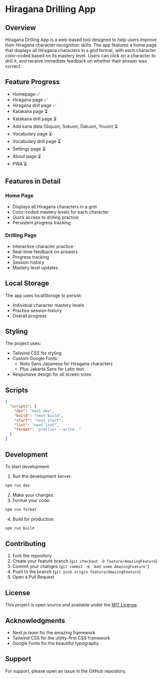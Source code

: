 # Hiragana Drilling App

## Overview

Hiragana Drilling App is a web-based tool designed to help users improve their Hiragana character recognition skills. The app features a home page that displays all Hiragana characters in a grid format, with each character color-coded based on its mastery level. Users can click on a character to drill it, and receive immediate feedback on whether their answer was correct.

## Feature Progress

- Homepage ✅
- Hiragana page ✅
- Hiragana drill page ✅
- Katakana page ⏳
- Katakana drill page ⏳
- Add kana data (Gojuon, Sokuon, Dakuon, Youon) ⏳
- Vocabulary page ⏳
- Vocabulary drill page ⏳
- Settings page ⏳
- About page ⏳
- PWA ⏳

## Features in Detail

### Home Page
- Displays all Hiragana characters in a grid
- Color-coded mastery levels for each character
- Quick access to drilling practice
- Persistent progress tracking

### Drilling Page
- Interactive character practice
- Real-time feedback on answers
- Progress tracking
- Session history
- Mastery level updates

## Local Storage

The app uses localStorage to persist:
- Individual character mastery levels
- Practice session history
- Overall progress

## Styling

The project uses:
- Tailwind CSS for styling
- Custom Google Fonts:
  - Noto Sans Japanese for Hiragana characters
  - Plus Jakarta Sans for Latin text
- Responsive design for all screen sizes

## Scripts

```json
{
  "scripts": {
    "dev": "next dev",
    "build": "next build",
    "start": "next start",
    "lint": "next lint",
    "format": "prettier --write ."
  }
}
```

## Development

To start development:

1. Run the development server:
```bash
npm run dev
```

2. Make your changes
3. Format your code:
```bash
npm run format
```

4. Build for production:
```bash
npm run build
```

## Contributing

1. Fork the repository
2. Create your feature branch (`git checkout -b feature/AmazingFeature`)
3. Commit your changes (`git commit -m 'Add some AmazingFeature'`)
4. Push to the branch (`git push origin feature/AmazingFeature`)
5. Open a Pull Request

## License

This project is open source and available under the [MIT License](LICENSE).

## Acknowledgments

- Next.js team for the amazing framework
- Tailwind CSS for the utility-first CSS framework
- Google Fonts for the beautiful typography

## Support

For support, please open an issue in the GitHub repository.